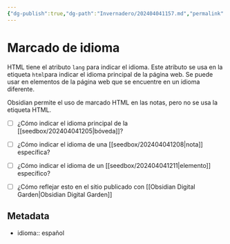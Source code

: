 ```yaml
---
{"dg-publish":true,"dg-path":"Invernadero/202404041157.md","permalink":"/invernadero/202404041157/","title":"Marcado de idioma","dgShowBacklinks":true,"dgEnableSearch":true,"noteIcon":"1","created":"2024-04-04T11:57:25.590-06:00","updated":"2024-04-04T12:15:34.318-06:00"}
---
```


# Marcado de idioma

HTML tiene el atributo `lang` para indicar el idioma. Este atributo se usa en la etiqueta `html`para indicar el idioma principal de la página web. Se puede usar en elementos de la página web que se encuentre en un idioma diferente.

Obsidian permite el uso de marcado HTML en las notas, pero no se usa la etiqueta HTML.

- [ ] ¿Cómo indicar el idioma principal de la [[seedbox/202404041205\|bóveda]]?
- [ ] ¿Cómo indicar el idioma de una [[seedbox/202404041208\|nota]] específica?
- [ ] ¿Cómo indicar el idioma de un [[seedbox/202404041211\|elemento]] específico?
- [ ] ¿Cómo reflejar esto en el sitio publicado con [[Obsidian Digital Garden\|Obsidian Digital Garden]]


## Metadata
- idioma:: español